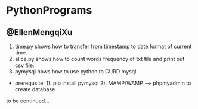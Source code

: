 # PythonPrograms

## @EllenMengqiXu

1. time.py shows how to transfer from timestamp to date format of current time.
2. alice.py shows how to count words frequency of txt file and print out csv file. 
3. pymysql hows how to use python to CURD mysql. 
* prerequsite:
1). pip install pymysql
2). MAMP/WAMP --> phpmyadmin to create database


to be continued...


